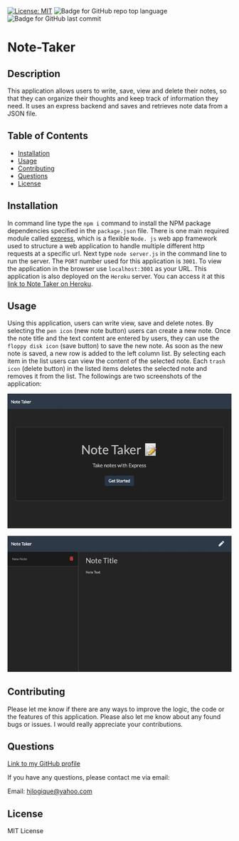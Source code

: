 
[![License: MIT](https://img.shields.io/badge/License-MIT-yellow.svg)](https://opensource.org/licenses/MIT) ![Badge for GitHub repo top language](https://img.shields.io/github/languages/top/hjlogique/Note-Taker?style=flat&logo=appveyor) ![Badge for GitHub last commit](https://img.shields.io/github/last-commit/hjlogique/Note-Taker?style=flat&logo=appveyor)
  
# Note-Taker


  ## Description 
  
  This application allows users to write, save, view and delete their notes, so that they can organize their thoughts and keep track of information they need. It uses an express backend and saves and retrieves note data from a JSON file.

  ## Table of Contents
  * [Installation](#installation)
  * [Usage](#usage)
  * [Contributing](#contributing)
  * [Questions](#questions)
  * [License](#license)
  
  ## Installation
  
  In command line type the `npm i` command to install the NPM package dependencies specified in the `package.json` file. There is one main required module called [express](https://www.npmjs.com/package/express), which is a flexible `Node. js` web app framework used to structure a web application to handle multiple different http requests at a specific url. 
  Next type `node server.js` in the command line to run the server. The `PORT` number used for this application is `3001`. To view the application in the browser use `localhost:3001` as your URL. This application is also deployed on the `Heroku` server. You can access it at this [link to Note Taker on Heroku](https://glacial-wildwood-15051.herokuapp.com).
  
  ## Usage 
  
  Using this application, users can write view, save and delete notes. By selecting the `pen icon` (new note button) users can create a new note. Once the note title and the text content are entered by users, they can use the `floppy disk icon` (save button) to save the new note. As soon as the new note is saved, a new row is added to the left column list. By selecting each item in the list users can view the content of the selected note. Each `trash icon` (delete button) in the listed items deletes the selected note and removes it from the list. The followings are two screenshots of the application:

![Note Taker application screenshot1](/screenshots/Screenshot1.png)

![Note Taker application screenshot2](/screenshots/Screenshot2.png)
 
  ## Contributing
  
  Please let me know if there are any ways to improve the logic, the code or the features of this application. Please also let me know about any found bugs or issues. I would really appreciate your contributions.
  
  ## Questions
  
  [Link to my GitHub profile](https://github.com/hjlogique)

  If you have any questions, please contact me via email:
  
  Email: hjlogique@yahoo.com
  
  ## License
  
  MIT License